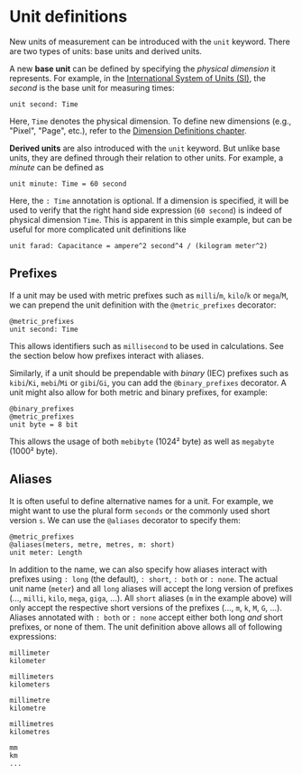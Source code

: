 # Unit definitions

New units of measurement can be introduced with the `unit` keyword. There are two types of units: base units and derived units.

A new **base unit** can be defined by specifying the *physical dimension* it represents. For example, in the
 [International System of Units (SI)](https://en.wikipedia.org/wiki/International_System_of_Units), the *second* is the base unit for measuring times:
``` numbat
unit second: Time
```
Here, `Time` denotes the physical dimension. To define new dimensions (e.g., "Pixel", "Page", etc.), refer to the [Dimension Definitions chapter](dimension-definitions.md).

**Derived units** are also introduced with the `unit` keyword. But unlike base units, they are defined through their relation to
other units. For example, a *minute* can be defined as
``` numbat
unit minute: Time = 60 second
```
Here, the `: Time` annotation is optional. If a dimension is specified, it will be used to verify that the right hand side expression (`60 second`) is indeed of physical dimension `Time`. This is apparent in this simple example, but can be useful for more complicated unit definitions like
``` numbat
unit farad: Capacitance = ampere^2 second^4 / (kilogram meter^2)
```


## Prefixes

If a unit may be used with metric prefixes such as `milli`/`m`, `kilo`/`k` or `mega`/`M`, we can prepend the unit definition with the `@metric_prefixes` decorator:
``` numbat
@metric_prefixes
unit second: Time
```
This allows identifiers such as `millisecond` to be used in calculations. See the section below how prefixes interact with aliases.

Similarly, if a unit should be prependable with *binary* (IEC) prefixes such as `kibi`/`Ki`, `mebi`/`Mi` or `gibi`/`Gi`, you can
add the `@binary_prefixes` decorator. A unit might also allow for both metric and binary prefixes, for example:
``` numbat
@binary_prefixes
@metric_prefixes
unit byte = 8 bit
```
This allows the usage of both `mebibyte` (1024² byte) as well as `megabyte` (1000² byte).

## Aliases

It is often useful to define alternative names for a unit. For example, we might want to use the plural form `seconds` or the commonly
used short version `s`. We can use the `@aliases` decorator to specify them:
``` numbat
@metric_prefixes
@aliases(meters, metre, metres, m: short)
unit meter: Length
```
In addition to the name, we can also specify how aliases interact with prefixes using `: long` (the default), `: short`, `: both` or
`: none`. The actual unit name (`meter`) and all `long` aliases will accept the long version of prefixes (..., `milli`, `kilo`, `mega`, `giga`, ...).
All `short` aliases (`m` in the example above) will only accept the respective short versions of the prefixes (..., `m`, `k`, `M`, `G`, ...).
Aliases annotated with `: both` or `: none` accept either both long *and* short prefixes, or none of them.
The unit definition above allows all of following expressions:
``` numbat
millimeter
kilometer

millimeters
kilometers

millimetre
kilometre

millimetres
kilometres

mm
km
...
```
